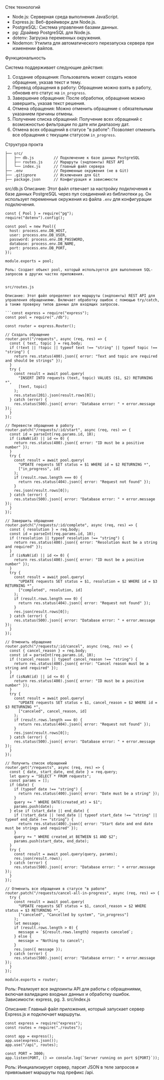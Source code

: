 Стек технологий

- Node.js: Серверная среда выполнения JavaScript.
- Express.js: Веб-фреймворк для Node.js.
- PostgreSQL: Система управления базами данных.
- pg: Драйвер PostgreSQL для Node.js.
- dotenv: Загрузка переменных окружения.
- Nodemon: Утилита для автоматического перезапуска сервера при изменении файлов.

Функциональность

Система поддерживает следующие действия:

1. Создание обращения: Пользователь может создать новое обращение, указав текст и тему.
2. Перевод обращения в работу: Обращение можно взять в работу, обновив его статус на `in_progress`.
3. Завершение обращения: После обработки, обращение можно завершить, указав текст решения.
4. Отмена обращения: Можно отменить обращение с обязательным указанием причины отмены.
5. Получение списка обращений: Получение всех обращений с возможностью фильтрации по дате или диапазону дат.
6. Отмена всех обращений в статусе "в работе": Позволяет отменить все обращения с текущим статусом `in_progress`.

Структура прокта
```
├── src/
│   ├── db.js         // Подключение к базе данных PostgreSQL
│   ├── routes.js     // Маршруты (эндпоинты) REST API
│   └── index.js      // Главный файл сервера
├── .env              // Переменные окружения (не в Git)
├── .gitignore        // Исключения для Git
├── package.json      // Конфигурация и зависимости
```

src/db.js
Описание: Этот файл отвечает за настройку подключения к базе данных PostgreSQL через пул соединений из библиотеки `pg`. Он использует переменные окружения из файла `.env` для конфигурации подключения.


```
const { Pool } = require("pg");
require("dotenv").config();

const pool = new Pool({
  host: process.env.DB_HOST,
  user: process.env.DB_USER,
  password: process.env.DB_PASSWORD,
  database: process.env.DB_NAME,
  port: process.env.DB_PORT,
});

module.exports = pool;

Роль: Создает объект pool, который используется для выполнения SQL-запросов в других частях приложения.


src/routes.js

Описание: Этот файл определяет все маршруты (эндпоинты) REST API для управления обращениями. Включает обработку ошибок с помощью try/catch, а также проверку типов данных для входящих запросов.

```const express = require("express");
const pool = require("./db");

const router = express.Router();

// Создать обращение
router.post("/requests", async (req, res) => {
  const { text, topic } = req.body;
  if (!text || !topic || typeof text !== "string" || typeof topic !== "string") {
    return res.status(400).json({ error: "Text and topic are required and should be strings" });
  }
  try {
    const result = await pool.query(
      "INSERT INTO requests (text, topic) VALUES ($1, $2) RETURNING *",
      [text, topic]
    );
    res.status(201).json(result.rows[0]);
  } catch (error) {
    res.status(500).json({ error: "Database error: " + error.message });
  }
});

// Перевести обращение в работу
router.patch("/requests/:id/start", async (req, res) => {
  const id = parseInt(req.params.id, 10);
  if (isNaN(id) || id <= 0) {
    return res.status(400).json({ error: "ID must be a positive number" });
  }
  try {
    const result = await pool.query(
      "UPDATE requests SET status = $1 WHERE id = $2 RETURNING *",
      ["in_progress", id]
    );
    if (result.rows.length === 0) {
      return res.status(404).json({ error: "Request not found" });
    }
    res.json(result.rows[0]);
  } catch (error) {
    res.status(500).json({ error: "Database error: " + error.message });
  }
});

// Завершить обращение
router.patch("/requests/:id/complete", async (req, res) => {
  const { resolution } = req.body;
  const id = parseInt(req.params.id, 10);
  if (!resolution || typeof resolution !== "string") {
    return res.status(400).json({ error: "Resolution must be a string and required" });
  }
  if (isNaN(id) || id <= 0) {
    return res.status(400).json({ error: "ID must be a positive number" });
  }
  try {
    const result = await pool.query(
      "UPDATE requests SET status = $1, resolution = $2 WHERE id = $3 RETURNING *",
      ["completed", resolution, id]
    );
    if (result.rows.length === 0) {
      return res.status(404).json({ error: "Request not found" });
    }
    res.json(result.rows[0]);
  } catch (error) {
    res.status(500).json({ error: "Database error: " + error.message });
  }
});

// Отменить обращение
router.patch("/requests/:id/cancel", async (req, res) => {
  const { cancel_reason } = req.body;
  const id = parseInt(req.params.id, 10);
  if (!cancel_reason || typeof cancel_reason !== "string") {
    return res.status(400).json({ error: "Cancel reason must be a string and required" });
  }
  if (isNaN(id) || id <= 0) {
    return res.status(400).json({ error: "ID must be a positive number" });
  }
  try {
    const result = await pool.query(
      "UPDATE requests SET status = $1, cancel_reason = $2 WHERE id = $3 RETURNING *",
      ["canceled", cancel_reason, id]
    );
    if (result.rows.length === 0) {
      return res.status(404).json({ error: "Request not found" });
    }
    res.json(result.rows[0]);
  } catch (error) {
    res.status(500).json({ error: "Database error: " + error.message });
  }
});

// Получить список обращений
router.get("/requests", async (req, res) => {
  const { date, start_date, end_date } = req.query;
  let query = "SELECT * FROM requests";
  const params = [];
  if (date) {
    if (typeof date !== "string") {
      return res.status(400).json({ error: "Date must be a string" });
    }
    query += " WHERE DATE(created_at) = $1";
    params.push(date);
  } else if (start_date || end_date) {
    if (!start_date || !end_date || typeof start_date !== "string" || typeof end_date !== "string") {
      return res.status(400).json({ error: "Start date and end date must be strings and required" });
    }
    query += " WHERE created_at BETWEEN $1 AND $2";
    params.push(start_date, end_date);
  }
  try {
    const result = await pool.query(query, params);
    res.json(result.rows);
  } catch (error) {
    res.status(500).json({ error: "Database error: " + error.message });
  }
});

// Отменить все обращения в статусе "в работе"
router.patch("/requests/cancel-all-in-progress", async (req, res) => {
  try {
    const result = await pool.query(
      "UPDATE requests SET status = $1, cancel_reason = $2 WHERE status = $3 RETURNING *",
      ["canceled", "Cancelled by system", "in_progress"]
    );
    let message;
    if (result.rows.length > 0) {
      message = `${result.rows.length} requests canceled`;
    } else {
      message = "Nothing to cancel";
    }
    res.json({ message });
  } catch (error) {
    res.status(500).json({ error: "Database error: " + error.message });
  }
});

module.exports = router;
```
Роль: Реализует все эндпоинты API для работы с обращениями, включая валидацию входных данных и обработку ошибок.
Зависимости: express, pg.
3. src/index.js

Описание: Главный файл приложения, который запускает сервер Express.js и подключает маршруты.

```
const express = require("express");
const routes = require("./routes");

const app = express();
app.use(express.json());
app.use("/api", routes);

const PORT = 3000;
app.listen(PORT, () => console.log(`Server running on port ${PORT}`));
```
Роль: Инициализирует сервер, парсит JSON в теле запросов и привязывает маршруты под префикс /api.

